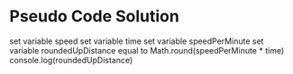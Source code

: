 # Pseudo Code Solution
set variable speed
set variable time
set variable speedPerMinute
set variable roundedUpDistance equal to Math.round(speedPerMinute * time)
console.log(roundedUpDistance)